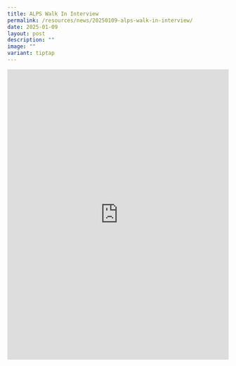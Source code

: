 ```yaml
---
title: ALPS Walk In Interview
permalink: /resources/news/20250109-alps-walk-in-interview/
date: 2025-01-09
layout: post
description: ""
image: ""
variant: tiptap
---
```

<div class="iframe-wrapper">
<iframe style="border:none;overflow:hidden" height="660" width="100%" allowfullscreen="true" frameborder="0" src="https://www.facebook.com/plugins/post.php?href=https%3A%2F%2Fwww.facebook.com%2Falpshealthcaresupplychain%2Fposts%2Fpfbid0GxwcAh5mibGKCB3rmt11MAg6w96ufhHMAtKu4Hrgf81R4NVkG5sb9e6xUaPk8VFfl&amp;show_text=true&amp;width=100%"></iframe>
</div>
<p></p>